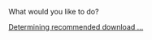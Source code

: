 What would you like to do?

<div class="btn-group" role="group" aria-label="...">
    <a role="button" class="btn btn-success" id="cogsci-recommended-download-link" href="/">
        Determining recommended download …
    </a>
</div>
